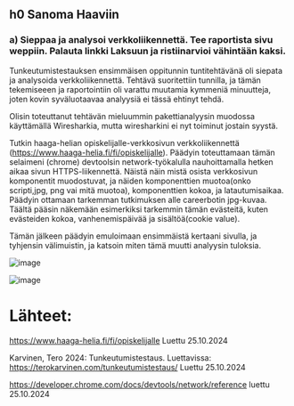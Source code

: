 ## h0 Sanoma Haaviin

### a) Sieppaa ja analysoi verkkoliikennettä. Tee raportista sivu weppiin. Palauta linkki Laksuun ja ristiinarvioi vähintään kaksi.

Tunkeutumistestauksen ensimmäisen oppitunnin tuntitehtävänä oli siepata ja analysoida verkkoliikennettä.
Tehtävä suoritettiin tunnilla, ja tämän tekemiseeen ja raportointiin oli varattu muutamia kymmeniä minuutteja, joten kovin syväluotaavaa analyysiä ei tässä ehtinyt tehdä.

Olisin toteuttanut tehtävän mieluummin pakettianalyysin muodossa käyttämällä Wiresharkia, mutta wiresharkini ei nyt toiminut jostain syystä.

Tutkin haaga-helian opiskelijalle-verkkosivun verkkoliikennettä (https://www.haaga-helia.fi/fi/opiskelijalle).
Päädyin toteuttamaan tämän selaimeni (chrome) devtoolsin network-työkalulla nauhoittamalla hetken aikaa sivun HTTPS-liikennettä.
Näistä näin mistä osista verkkosivun komponentit muodostuvat, ja näiden komponenttien muotoa(onko scripti,jpg, png vai mitä muotoa), komponenttien kokoa, ja latautumisaikaa.
Päädyin ottamaan tarkemman tutkimuksen alle careerbotin jpg-kuvaa.
Täältä pääsin näkemään esimerkiksi tarkemmin tämän evästeitä, kuten evästeiden kokoa, vanhenemispäivää ja sisältöä(cookie value).

Tämän jälkeen päädyin emuloimaan ensimmäistä kertaani sivulla, ja tyhjensin välimuistin, ja katsoin miten tämä muutti analyysin tuloksia.



![image](https://github.com/user-attachments/assets/8c528de1-3b81-45a3-845b-d3fc82f9ff53)

![image](https://github.com/user-attachments/assets/92f6ed9e-ceb3-4df7-a164-dff8bd8665d4)


# Lähteet:

https://www.haaga-helia.fi/fi/opiskelijalle Luettu 25.10.2024

Karvinen, Tero 2024: Tunkeutumistestaus. Luettavissa:
https://terokarvinen.com/tunkeutumistestaus/ Luettu 25.10.2024

https://developer.chrome.com/docs/devtools/network/reference luettu 25.10.2024
